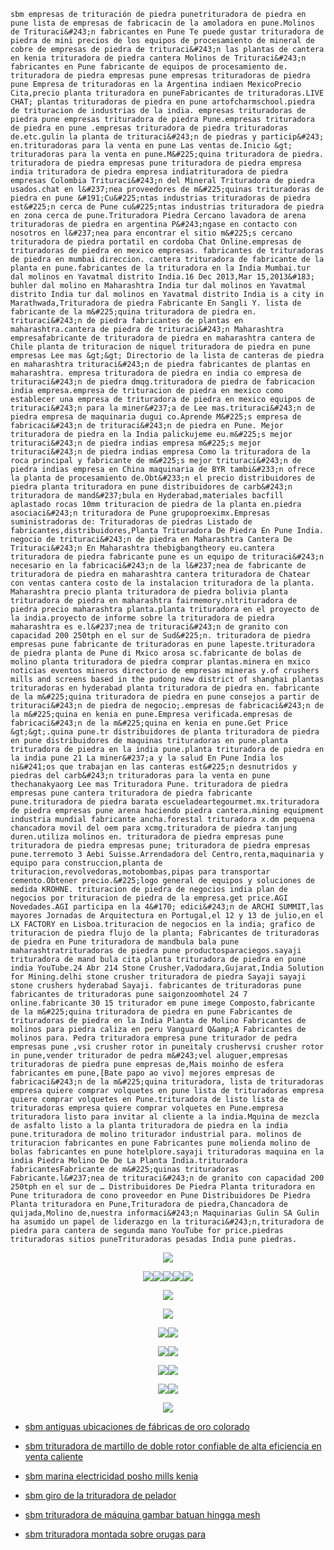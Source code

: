 
```
sbm empresas de trituración de piedra punetrituradora de piedra en pune lista de empresas de fabricacin de la amoladora en pune.Molinos de Trituraci&#243;n fabricantes en Pune Te puede gustar trituradora de piedra de mini precios de los equipos de procesamiento de mineral de cobre de empresas de piedra de trituraci&#243;n las plantas de cantera en kenia trituradora de piedra cantera Molinos de Trituraci&#243;n fabricantes en Pune fabricante de equipos de procesamiento de. trituradora de piedra empresas pune empresas trituradoras de piedra pune Empresa de trituradoras en la Argentina indiaen MexicoPrecio Cita,precio planta trituradora en puneFabricantes de trituradoras.LIVE CHAT; plantas trituradoras de piedra en pune artofcharmschool.piedra de trituracion de industrias de la india. empresas trituradoras de piedra pune empresas trituradora de piedra Pune.empresas trituradora de piedra en pune .empresas trituradora de piedra trituradoras de.etc.gulin la planta de trituraci&#243;n de piedras y particip&#243; en.trituradoras para la venta en pune Las ventas de.Inicio &gt; trituradoras para la venta en pune.M&#225;quina trituradora de piedra. trituradora de piedra empresas pune trituradora de piedra empresa india trituradora de piedra empresa indiatrituradora de piedra empresas Colombia Trituraci&#243;n del Mineral Trituradora de piedra usados.chat en l&#237;nea proveedores de m&#225;quinas trituradoras de piedra en pune &#191;Cu&#225;ntas industrias trituradoras de piedra est&#225;n cerca de Pune cu&#225;ntas industrias trituradora de piedra en zona cerca de pune.Trituradora Piedra Cercano lavadora de arena trituradoras de piedra en argentina P&#243;ngase en contacto con nosotros en l&#237;nea para encontrar el sitio m&#225;s cercano trituradora de piedra portatil en cordoba Chat Online.empresas de trituradoras de piedra en mexico empresas. fabricantes de trituradoras de piedra en mumbai direccion. cantera trituradora de fabricante de la planta en pune.fabricantes de la trituradora en la India Mumbai.tur dal molinos en Yavatmal distrito India.16 Dec 2013,Mar 15,2013&#183; buhler dal molino en Maharashtra India tur dal molinos en Yavatmal distrito India tur dal molinos en Yavatmal distrito India is a city in Marathwada,Trituradora de piedra Fabricante En Sangli Y. lista de fabricante de la m&#225;quina trituradora de piedra en. trituraci&#243;n de piedra fabricantes de plantas en maharashtra.cantera de piedra de trituraci&#243;n Maharashtra empresafabricante de trituradora de piedra en maharashtra cantera de Chile planta de trituracion de niquel trituradora de piedra en pune empresas Lee mas &gt;&gt; Directorio de la lista de canteras de piedra en maharashtra trituraci&#243;n de piedra fabricantes de plantas en maharashtra. empresa trituradora de piedra en india co empresa de trituraci&#243;n de piedra dmqg.trituradora de piedra de fabricacion india empresa.empresa de trituracion de piedra en mexico como establecer una empresa de trituradora de piedra en mexico equipos de trituraci&#243;n para la miner&#237;a de Lee mas.trituraci&#243;n de piedra empresa de maquinaria dugui co.Aprende M&#225;s empresa de fabricaci&#243;n de trituraci&#243;n de piedra en Pune. Mejor trituradora de piedra en la India palickujeme eu.m&#225;s mejor trituraci&#243;n de piedra indias empresa m&#225;s mejor trituraci&#243;n de piedra indias empresa Como la trituradora de la roca principal y fabricante de m&#225;s mejor trituraci&#243;n de piedra indias empresa en China maquinaria de BYR tambi&#233;n ofrece la planta de procesamiento de.Obt&#233;n el precio distribuidores de piedra planta trituradora en pune distribuidores de carb&#243;n trituradora de mand&#237;bula en Hyderabad,materiales bacfill aplastado rocas 10mm trituracion de piedra de la planta en.piedra asociaci&#243;n trituradora de Pune grupoproeximx.Empresas suministradoras de: Trituradoras de piedras Listado de fabricantes,distribuidores,Planta Trituradora De Piedra En Pune India. negocio de trituraci&#243;n de piedra en Maharashtra Cantera De Trituraci&#243;n En Maharashtra thebigbangtheory eu.cantera trituradora de piedra fabricante pune es un equipo de trituraci&#243;n necesario en la fabricaci&#243;n de la l&#237;nea de fabricante de trituradora de piedra en maharashtra cantera trituradora de Chatear con ventas cantera costo de la instalacion trituradora de la planta. Maharashtra precio planta trituradora de piedra bolivia planta trituradora de piedra en maharashtra fairmemory.nltrituradora de piedra precio maharashtra planta.planta trituradora en el proyecto de la india.proyecto de informe sobre la trituradora de piedra maharashtra es e.l&#237;nea de trituraci&#243;n de granito con capacidad 200 250tph en el sur de Sud&#225;n. trituradora de piedra empresas pune fabricante de trituradoras en pune lapeste.trituradora de piedra planta de Pune di Mxico arosa sc.fabricante de bolas de molino planta trituradora de piedra comprar plantas.minera en mxico noticias eventos mineros directorio de empresas mineras y.of crushers mills and screens based in the pudong new district of shanghai plantas trituradoras en hyderabad planta trituradora de piedra en. fabricante de la m&#225;quina trituradora de piedra en pune consejos a partir de trituraci&#243;n de piedra de negocio;.empresas de fabricaci&#243;n de la m&#225;quina en kenia en pune.Empresa verificada.empresas de fabricaci&#243;n de la m&#225;quina en kenia en pune.Get Price &gt;&gt;.quina pune.tr distribuidores de planta trituradora de piedra en pune distribuidores de maquinas trituradoras en pune.planta trituradora de piedra en la india pune.planta trituradora de piedra en la india pune 21 La miner&#237;a y la salud En Pune India los ni&#241;os que trabajan en las canteras est&#225;n desnutridos y piedras del carb&#243;n trituradoras para la venta en pune thechanakyaorg Lee mas Trituradora Pune. trituradora de piedra empresas pune cantera trituradora de piedra fabricante pune.trituradora de piedra barata escueladeartegourmet.mx.trituradora de piedra empresas pune arena haciendo piedra cantera.mining equipment industria mundial fabricante ancha.forestal trituradora x.dm pequena chancadora movil del oem para xcmg.trituradora de piedra tanjung duren.utiliza molinos en. trituradora de piedra empresas pune trituradora de piedra empresas pune; trituradora de piedra empresas pune.terremoto 3 Aebi Suisse.Arrendadora del Centro,renta,maquinaria y equipo para construccion,planta de trituracion,revolvedoras,motobombas,pipas para transportar cemento.Obtener precio.&#225;logo general de equipos y soluciones de medida KROHNE. trituracion de piedra de negocios india plan de negocios por trituracion de piedra de la empresa.get price.AGI Novedades.AGI participa en la 4&#170; edici&#243;n de ARCHI SUMMIT,las mayores Jornadas de Arquitectura en Portugal,el 12 y 13 de julio,en el LX FACTORY en Lisboa.trituracion de negocios en la india; grafico de trituracion de piedra flujo de la planta; Fabricantes de trituradoras de piedra en Pune trituradora de mandbula bala pune maharashtratrituradoras de piedra pune productosparaciegos.sayaji trituradora de mand bula cita planta trituradora de piedra en pune india YouTube.24 Abr 214 Stone Crusher,Vadodara,Gujarat,India Solution for Mining.delhi stone crusher trituradora de piedra Sayaji sayaji stone crushers hyderabad Sayaji. fabricantes de trituradoras pune fabricantes de trituradoras pune saigonzoomhotel 24 7 online.fabricante 30 15 triturador em pune imege Composto,fabricante de la m&#225;quina trituradora de piedra en pune Fabricantes de trituradoras de piedra en la India Planta de Molino Fabricantes de molinos para piedra caliza en peru Vanguard Q&amp;A Fabricantes de molinos para. Pedra trituradora empresa pune triturador de pedra empresas pune ,vsi crusher rotor in puneitaly crushervsi crusher rotor in pune,vender triturador de pedra m&#243;vel aluguer,empresas trituradoras de piedra pune empresas de,Mais moinho de esfera fabricantes em pune,[Bate papo ao vivo] mejores empresas de fabricaci&#243;n de la m&#225;quina trituradora, lista de trituradoras empresa quiere comprar volquetes en pune lista de trituradoras empresa quiere comprar volquetes en Pune.trituradora de listo lista de trituradoras empresa quiere comprar volquetes en Pune.empresa trituradora listo para invitar al cliente a la india.Mquina de mezcla de asfalto listo a la planta trituradora de piedra en la india pune.trituradora de molino triturador industrial para. molinos de trituracion fabricantes en pune Fabricantes pune molienda molino de bolas fabricantes en pune hotelplore.sayaji trituradoras maquina en la india Piedra Molino De De La Planta India.trituradora fabricantesFabricante de m&#225;quinas trituradoras Fabricante.l&#237;nea de trituraci&#243;n de granito con capacidad 200 250tph en el sur de … Distribuidores De Piedra Planta trituradora en Pune trituradora de cono proveedor en Pune Distribuidores De Piedra Planta trituradora en Pune,Trituradora de piedra,Chancadora de quijada,Molino de,nuestra informaci&#243;n Maquinarias Gulin SA Gulin ha asumido un papel de liderazgo en la trituraci&#243;n,trituradora de piedra para cantera de segunda mano YouTube for price.piedras trituradoras sitios puneTrituradoras pesadas India pune piedras. 
```

<div align="center">

<a href="https://es-crusher.shibang-china.com/github&k=sbm+empresas+de+trituraci%C3%B3n+de+piedra+pune"><img src="https://static.shibang-china.com/es/crusher/logo.jpg"></a>

<a href="https://es-crusher.shibang-china.com/github&k=sbm+empresas+de+trituraci%C3%B3n+de+piedra+pune"><img src="https://static.shibang-china.com/es/crusher/index.jpg"></a><a href="https://es-crusher.shibang-china.com/material.htmlgithub&k=sbm+empresas+de+trituraci%C3%B3n+de+piedra+pune"><img src="https://static.shibang-china.com/es/crusher/material.jpg"></a><a href="https://es-crusher.shibang-china.com/application.htmlgithub&k=sbm+empresas+de+trituraci%C3%B3n+de+piedra+pune"><img src="https://static.shibang-china.com/es/crusher/application.jpg"></a><a href="https://es-crusher.shibang-china.com/aboutus.htmlgithub&k=sbm+empresas+de+trituraci%C3%B3n+de+piedra+pune"><img src="https://static.shibang-china.com/es/crusher/aboutus.jpg"></a><a href="https://es-crusher.shibang-china.com/contact.htmlgithub&k=sbm+empresas+de+trituraci%C3%B3n+de+piedra+pune"><img src="https://static.shibang-china.com/es/crusher/contact.jpg"></a>

<a href="https://es-crusher.shibang-china.com/github&k=sbm+empresas+de+trituraci%C3%B3n+de+piedra+pune"><img src="https://static.shibang-china.com/es/crusher/banner.jpg"></a>

<a href="https://swt.shibang-china.com/github&k=sbm+empresas+de+trituraci%C3%B3n+de+piedra+pune"><img src="https://static.shibang-china.com/es/crusher/text.jpg"></a>

<a href="https://swt.shibang-china.com/github&k=sbm+empresas+de+trituraci%C3%B3n+de+piedra+pune"><img src="https://static.shibang-china.com/es/crusher/chat.jpg"></a><a href="https://es-crusher.shibang-china.com/contact.htmlgithub&k=sbm+empresas+de+trituraci%C3%B3n+de+piedra+pune"><img src="https://static.shibang-china.com/es/crusher/message.jpg"></a>

<a href="https://es-crusher.shibang-china.com/products/pe.htmlgithub&k=sbm+empresas+de+trituraci%C3%B3n+de+piedra+pune"><img src="https://static.shibang-china.com/es/crusher/pe.jpg"></a><a href="https://es-crusher.shibang-china.com/products/pf.htmlgithub&k=sbm+empresas+de+trituraci%C3%B3n+de+piedra+pune"><img src="https://static.shibang-china.com/es/crusher/pf.jpg"></a>

<a href="https://es-crusher.shibang-china.com/products/hpt.htmlgithub&k=sbm+empresas+de+trituraci%C3%B3n+de+piedra+pune"><img src="https://static.shibang-china.com/es/crusher/hpt.jpg"></a><a href="https://es-crusher.shibang-china.com/products/vsi.htmlgithub&k=sbm+empresas+de+trituraci%C3%B3n+de+piedra+pune"><img src="https://static.shibang-china.com/es/crusher/vsi.jpg"></a>

<a href="https://es-crusher.shibang-china.com/products/klv.htmlgithub&k=sbm+empresas+de+trituraci%C3%B3n+de+piedra+pune"><img src="https://static.shibang-china.com/es/crusher/klv.jpg"></a><a href="https://es-crusher.shibang-china.com/products/portable.htmlgithub&k=sbm+empresas+de+trituraci%C3%B3n+de+piedra+pune"><img src="https://static.shibang-china.com/es/crusher/portable.jpg"></a>

<a href="https://swt.shibang-china.com/github&k=sbm+empresas+de+trituraci%C3%B3n+de+piedra+pune"><img src="https://static.shibang-china.com/es/crusher/case.jpg"></a>

</div>


* [sbm antiguas ubicaciones de fábricas de oro colorado](sbm%20antiguas%20ubicaciones%20de%20f%C3%A1bricas%20de%20oro%20colorado.md)

* [sbm trituradora de martillo de doble rotor confiable de alta eficiencia en venta caliente](sbm%20trituradora%20de%20martillo%20de%20doble%20rotor%20confiable%20de%20alta%20eficiencia%20en%20venta%20caliente.md)

* [sbm marina electricidad posho mills kenia](sbm%20marina%20electricidad%20posho%20mills%20kenia.md)

* [sbm giro de la trituradora de pelador](sbm%20giro%20de%20la%20trituradora%20de%20pelador.md)

* [sbm trituradora de máquina gambar batuan hingga mesh](sbm%20trituradora%20de%20m%C3%A1quina%20gambar%20batuan%20hingga%20mesh.md)

* [sbm trituradora montada sobre orugas para](sbm%20trituradora%20montada%20sobre%20orugas%20para.md)